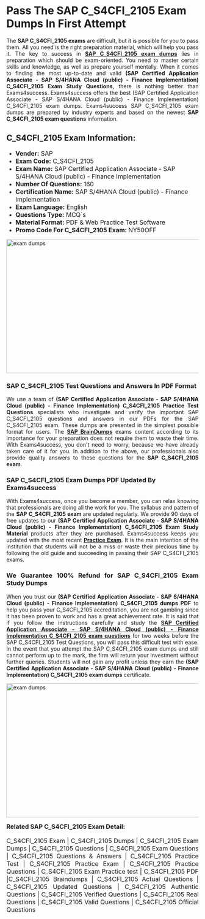 <h1><strong><strong>Pass The SAP C_S4CFI_2105 Exam Dumps In First Attempt</strong></strong></h1> <p style="text-align:justify">The <strong>SAP C_S4CFI_2105 exams</strong> are difficult, but it is possible for you to pass them. All you need is the right preparation material, which will help you pass it. The key to success in <a href="https://www.exams4success.com/sap/c_s4cfi_2105-pdf-exam-dumps"><strong>SAP C_S4CFI_2105 exam dumps</strong></a> lies in preparation which should be exam-oriented. You need to master certain skills and knowledge, as well as prepare yourself mentally. When it comes to finding the most up-to-date and valid <strong>(SAP Certified Application Associate - SAP S/4HANA Cloud (public) - Finance Implementation) C_S4CFI_2105 Exam Study Questions</strong>, there is nothing better than Exams4success. Exams4success offers the best (SAP Certified Application Associate - SAP S/4HANA Cloud (public) - Finance Implementation) C_S4CFI_2105 exam dumps. Exams4success SAP C_S4CFI_2105 exam dumps are prepared by industry experts and based on the newest <strong>SAP C_S4CFI_2105 exam questions</strong> information.</p> <h2><strong><strong>C_S4CFI_2105 Exam Information:</strong></strong></h2> <ul> <li><span style="font-size:16px"><strong>Vender:</strong> SAP</span></li> <li><span style="font-size:16px"><strong>Exam Code:</strong> C_S4CFI_2105</span></li> <li><span style="font-size:16px"><strong>Exam Name:</strong> SAP Certified Application Associate - SAP S/4HANA Cloud (public) - Finance Implementation</span></li> <li><span style="font-size:16px"><strong>Number Of Questions:</strong> 160</span></li> <li><span style="font-size:16px"><strong>Certification Name:</strong> SAP S/4HANA Cloud (public) - Finance Implementation</span></li> <li><span style="font-size:16px"><strong>Exam Language:</strong> English</span></li> <li><span style="font-size:16px"><strong>Questions Type:</strong> MCQ`s</span></li> <li><span style="font-size:16px"><strong>Material Format:</strong> PDF & Web Practice Test Software</span></li> <li><span style="font-size:16px"><strong>Promo Code For C_S4CFI_2105 Exam: </strong>NY50OFF</span></li> </ul> <p><a href="https://www.exams4success.com/sap/c_s4cfi_2105-pdf-exam-dumps" rel="no-follow"><img alt="exam dumps" src="https://www.certcollections.com/uploads/content/infrist1.png" style="height:350px; width:750px" /></a></p> <h3><strong>SAP C_S4CFI_2105 Test Questions and Answers In PDF Format</strong></h3> <p style="text-align:justify">We use a team of <strong>(SAP Certified Application Associate - SAP S/4HANA Cloud (public) - Finance Implementation) C_S4CFI_2105 Practice Test Questions</strong> specialists who investigate and verify the important SAP C_S4CFI_2105 questions and answers in our PDFs for the SAP C_S4CFI_2105 exam. These dumps are presented in the simplest possible format for users. The <a href="https://www.exams4success.com/sap-exam-dumps"><strong>SAP BrainDumps</strong></a> exams content according to its importance for your preparation does not require them to waste their time. With Exams4success, you don't need to worry, because we have already taken care of it for you. In addition to the above, our professionals also provide quality answers to these questions for the<strong> SAP C_S4CFI_2105 exam</strong>.</p> <h3><strong> SAP C_S4CFI_2105 Exam Dumps PDF Updated By Exams4success</strong></h3> <p style="text-align:justify">With Exams4success, once you become a member, you can relax knowing that professionals are doing all the work for you. The syllabus and pattern of the <strong>SAP C_S4CFI_2105 exam </strong>are updated regularly. We provide 90 days of free updates to our <strong>(SAP Certified Application Associate - SAP S/4HANA Cloud (public) - Finance Implementation) C_S4CFI_2105 Exam Study Material</strong> products after they are purchased. Exams4success keeps you updated with the most recent <a href="https://www.exams4success.com/"><strong>Practice Exam</strong></a>. It is the main intention of the institution that students will not be a miss or waste their precious time by following the old guide and succeeding in passing their SAP C_S4CFI_2105 exams.</p> <h3 style="text-align:justify"><strong>We Guarantee 100% Refund for SAP C_S4CFI_2105 Exam Study Dumps</strong></h3> <p style="text-align:justify">When you trust our <strong>(SAP Certified Application Associate - SAP S/4HANA Cloud (public) - Finance Implementation) C_S4CFI_2105 dumps PDF</strong> to help you pass your C_S4CFI_2105 accreditation, you are not gambling since it has been proven to work and has a great achievement rate. It is said that if you follow the instructions carefully and study the <a href="https://www.exams4success.com/sap/c_s4cfi_2105-pdf-exam-dumps"><strong>SAP Certified Application Associate - SAP S/4HANA Cloud (public) - Finance Implementation C_S4CFI_2105 exam questions</strong></a> for two weeks before the SAP C_S4CFI_2105 Test Questions, you will pass this difficult test with ease. In the event that you attempt the SAP C_S4CFI_2105 exam dumps and still cannot perform up to the mark, the firm will return your investment without further queries. Students will not gain any profit unless they earn the <strong>(SAP Certified Application Associate - SAP S/4HANA Cloud (public) - Finance Implementation) C_S4CFI_2105 exam dumps</strong> certificate.</p> <p style="text-align:justify"><a href="https://www.exams4success.com/sap/c_s4cfi_2105-pdf-exam-dumps" rel="no-follow"><img alt="exam dumps" src="https://www.certcollections.com/uploads/content/free_demo1.png" style="height:350px; width:750px" /></a></p> <p style="text-align:justify"><span style="font-size:16px"><strong>Related SAP C_S4CFI_2105 Exam Detail:</strong></span><br /> <br /> <span style="font-size:16px">C_S4CFI_2105 Exam | C_S4CFI_2105 Dumps | C_S4CFI_2105 Exam Dumps | C_S4CFI_2105 Questions | C_S4CFI_2105 Exam Questions | C_S4CFI_2105 Questions & Answers | C_S4CFI_2105 Practice Test | C_S4CFI_2105 Practice Exam | C_S4CFI_2105 Practice Questions | C_S4CFI_2105 Exam Practice test | C_S4CFI_2105 PDF |C_S4CFI_2105 Braindumps | C_S4CFI_2105 Actual Questions | C_S4CFI_2105 Updated Questions | C_S4CFI_2105 Authentic Questions | C_S4CFI_2105 Verified Questions | C_S4CFI_2105 Real Questions | C_S4CFI_2105 Valid Questions | C_S4CFI_2105 Official Questions</span></p>
